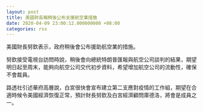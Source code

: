 ```yaml
---
layout: post
title: 美國財長稱稍後公布支援航空業措施
date: 2020-04-09 23:00:12.000000000 +08:00
categories: rss
---
```


美國財長努欽表示，政府稍後會公布援助航空業的措施。

努欽接受電視台訪問時說，稍後會向總統特朗普匯報與航空公司談判的結果，期望明日起至周末，能夠向航空公司交代初步資料，希望增加航空公司的流動性，確保不會裁員。

路透社引述華府高層說，白宮很快會宣布建立第二支應對疫情的工作組，期望在合適時候令美國經濟恢復正常，預計財長努欽及白宮經濟顧問庫德洛，將會是成員之一。
